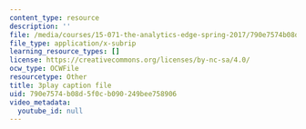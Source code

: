 ```yaml
---
content_type: resource
description: ''
file: /media/courses/15-071-the-analytics-edge-spring-2017/790e7574b08d5f0cb090249bee758906_xyZEB6vkPb8.vtt
file_type: application/x-subrip
learning_resource_types: []
license: https://creativecommons.org/licenses/by-nc-sa/4.0/
ocw_type: OCWFile
resourcetype: Other
title: 3play caption file
uid: 790e7574-b08d-5f0c-b090-249bee758906
video_metadata:
  youtube_id: null
---
```


